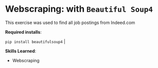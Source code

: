 # Webscraping: with `Beautiful Soup4` 


This exercise was used to find all job postings from Indeed.com


**Required installs**:

`pip install beautifulsoup4` | 

**Skills Learned**:
+ Webscraping

